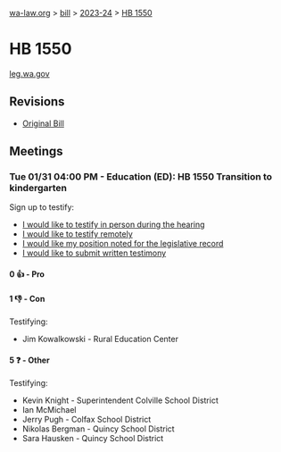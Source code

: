 [wa-law.org](/) > [bill](/bill/) > [2023-24](/bill/2023-24/) > [HB 1550](/bill/2023-24/hb/1550/)

# HB 1550
[leg.wa.gov](https://app.leg.wa.gov/billsummary?BillNumber=1550&Year=2023&Initiative=false)

## Revisions
* [Original Bill](1/)

## Meetings
### Tue 01/31 04:00 PM - Education (ED): HB 1550 Transition to kindergarten
Sign up to testify:
* [I would like to testify in person during the hearing](https://app.leg.wa.gov/csi/Testifier/Add?chamber=House&mId=30560&aId=150243&caId=20934&tId=1)
* [I would like to testify remotely](https://app.leg.wa.gov/csi/Testifier/Add?chamber=House&mId=30560&aId=150243&caId=20934&tId=2)
* [I would like my position noted for the legislative record](https://app.leg.wa.gov/csi/Testifier/Add?chamber=House&mId=30560&aId=150243&caId=20934&tId=3)
* [I would like to submit written testimony](https://app.leg.wa.gov/csi/Testifier/Add?chamber=House&mId=30560&aId=150243&caId=20934&tId=4)

#### 0 👍 - Pro

#### 1 👎 - Con
Testifying:
* Jim Kowalkowski - Rural Education Center

#### 5 ❓ - Other
Testifying:
* Kevin Knight - Superintendent Colville School District
* Ian McMichael
* Jerry Pugh - Colfax School District
* Nikolas Bergman - Quincy School District
* Sara Hausken  - Quincy School District

